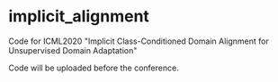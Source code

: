 # implicit_alignment
Code for ICML2020 "Implicit Class-Conditioned Domain Alignment for Unsupervised Domain Adaptation"

Code will be uploaded before the conference.
